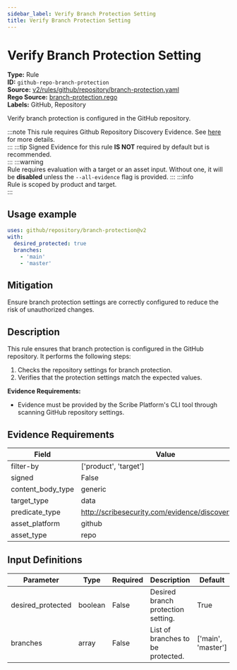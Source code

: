 ```yaml
---
sidebar_label: Verify Branch Protection Setting
title: Verify Branch Protection Setting
---  
```

# Verify Branch Protection Setting  
**Type:** Rule  
**ID:** `github-repo-branch-protection`  
**Source:** [v2/rules/github/repository/branch-protection.yaml](https://github.com/scribe-public/sample-policies/blob/main/v2/rules/github/repository/branch-protection.yaml)  
**Rego Source:** [branch-protection.rego](https://github.com/scribe-public/sample-policies/blob/main/v2/rules/github/repository/branch-protection.rego)  
**Labels:** GitHub, Repository  

Verify branch protection is configured in the GitHub repository.

:::note 
This rule requires Github Repository Discovery Evidence. See [here](/docs/platforms/discover#github-discovery) for more details.  
::: 
:::tip 
Signed Evidence for this rule **IS NOT** required by default but is recommended.  
::: 
:::warning  
Rule requires evaluation with a target or an asset input. Without one, it will be **disabled** unless the `--all-evidence` flag is provided.
::: 
:::info  
Rule is scoped by product and target.  
:::  

## Usage example

```yaml
uses: github/repository/branch-protection@v2
with:
  desired_protected: true
  branches:
    - 'main'
    - 'master'
```

## Mitigation  
Ensure branch protection settings are correctly configured to reduce the risk of unauthorized changes.


## Description  
This rule ensures that branch protection is configured in the GitHub repository.
It performs the following steps:

1. Checks the repository settings for branch protection.
2. Verifies that the protection settings match the expected values.

**Evidence Requirements:**
- Evidence must be provided by the Scribe Platform's CLI tool through scanning GitHub repository settings.

## Evidence Requirements  
| Field | Value |
|-------|-------|
| filter-by | ['product', 'target'] |
| signed | False |
| content_body_type | generic |
| target_type | data |
| predicate_type | http://scribesecurity.com/evidence/discovery/v0.1 |
| asset_platform | github |
| asset_type | repo |

## Input Definitions  
| Parameter | Type | Required | Description | Default |
|-----------|------|----------|-------------| --------|
| desired_protected | boolean | False | Desired branch protection setting. | True |
| branches | array | False | List of branches to be protected. | ['main', 'master'] |

